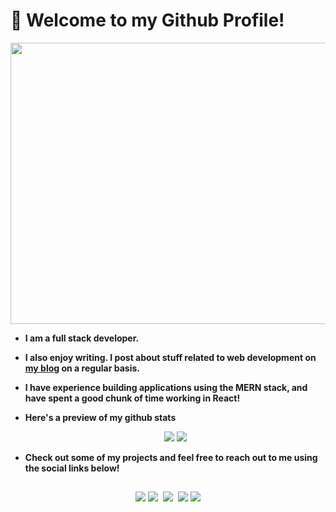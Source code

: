 # :wave: Welcome to my Github Profile!

<p align="center">
<img src= "https://media.giphy.com/media/H5B31BSZhQoes8QoVH/giphy.gif" width="700" height="450" />
</p>

-   **I am a full stack developer.**
-   **I also enjoy writing. I post about stuff related to web development on [my blog](https://medium.com/@rajat_m) on a regular basis.**
-   **I have experience building applications using the MERN stack, and have spent a good chunk of time working in React!**
-   **Here's a preview of my github stats**

    <p align="center">
    <img src = "https://github-readme-stats.vercel.app/api?username=Rajatm544&show_icons=true&theme=radical" />

    <img src="https://github-readme-stats.vercel.app/api/top-langs/?username=anuraghazra&layout=compact" />
    </p>

-   **Check out some of my projects and feel free to reach out to me using the social links below!**

##

<span align="center">
 
<a href="https://www.linkedin.com/in/rajat--m"><img src="https://img.techpowerup.org/200715/linkedin-box-fill-1.png" /></a>
<a href="https://medium.com/@rajat_m"><img src="https://img.techpowerup.org/200715/medium-fill-1.png" /></a>&nbsp;
<a href="mailto:rajatm544@gmail"><img src="https://img.techpowerup.org/200715/gmail-1.png" /></a>&nbsp;
<a href="https://www.hackerrank.com/Rajat_M"><img src="https://img.techpowerup.org/200715/hackerrank-logo-1500.png" /></a>
<a href="https://twitter.com/Rajat__m"><img src="https://img.techpowerup.org/200715/twitter-fill.png" /></a>

</span>
